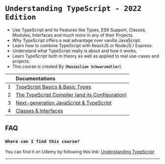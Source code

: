 # `Understanding TypeScript - 2022 Edition`

- Use TypeScript and its Features like Types, ES6 Support, Classes, Modules, Interfaces and much more in any of their Projects.
- Why TypeScript offers a real advantage over vanilla JavaScript.
- Learn how to combine TypeScript with ReactJS or NodeJS / Express.
- Understand what TypeScript really is about and how it works.
- Learn TypeScript both in theory as well as applied to real use-cases and projects.
- This course is created By (**`Maximilian Schwarzmüller`**).

|     | Documentations                                                                                                      |
| :-- | :------------------------------------------------------------------------------------------------------------------ |
| 1   | [ TypeScript Basics & Basic Types ](01-Basics_and_Types/README.md)                                                  |
| 2   | [ The TypeScript Compiler (and its Configuration) ](<02-The_TypeScript_Compiler_(and_its_Configuration)/README.md>) |
| 3   | [ Next-generation JavaScript & TypeScript ](03-Next_generation_JavaScript_TypeScript/README.md)                     |
| 4   | [ Classes & Interfaces ](04-Classes_Interfaces/README.md)                                                           |

## FAQ

### `Where can I find this course?`

You can find it on Udemy by following this link: [Understanding TypeScript](https://www.udemy.com/course/understanding-typescript/)

---
